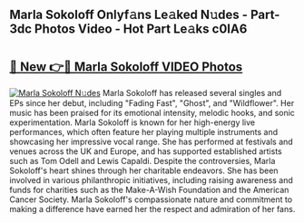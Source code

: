 ## Marla Sokoloff Onlyf𝚊ns Le𝚊ked N𝚞des - Part-3dc Photos Video - Hot Part Le𝚊ks c0IA6

# <h2><a href="http://ac30589.deff.icu/?id=Marla+Sokoloff">🔗 New 👉🔴 Marla Sokoloff VIDEO Photos</a></h2>

[![Marla Sokoloff N𝚞des](https://i.imgur.com/rIISA9y.gif)](http://ac30589.deff.icu/?id=Marla+Sokoloff)
Marla Sokoloff has released several singles and EPs since her debut, including "Fading Fast", "Ghost", and "Wildflower". Her music has been praised for its emotional intensity, melodic hooks, and sonic experimentation. Marla Sokoloff is known for her high-energy live performances, which often feature her playing multiple instruments and showcasing her impressive vocal range. She has performed at festivals and venues across the UK and Europe, and has supported established artists such as Tom Odell and Lewis Capaldi. Despite the controversies, Marla Sokoloff's heart shines through her charitable endeavors. She has been involved in various philanthropic initiatives, including raising awareness and funds for charities such as the Make-A-Wish Foundation and the American Cancer Society. Marla Sokoloff's compassionate nature and commitment to making a difference have earned her the respect and admiration of her fans.
